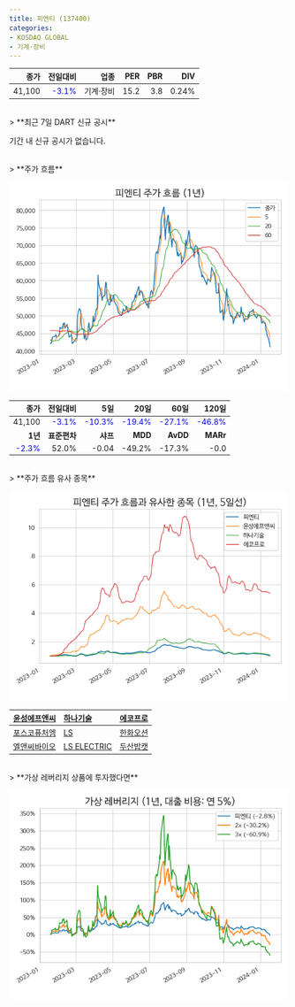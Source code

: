 ```yaml
---
title: 피엔티 (137400)
categories:
- KOSDAQ GLOBAL
- 기계·장비
---
```


|**종가**|**전일대비**|**업종**|**PER**|**PBR**|**DIV**|
|-------:|-----------:|-------:|------:|------:|------:|
|41,100|<span style="color: blue">-3.1%</span>|기계·장비|15.2|3.8|0.24%|

<!-- more -->

<br>
> **최근 7일 DART 신규 공시<a id="dart"></a>**

기간 내 신규 공시가 없습니다.

<br>
> **주가 흐름<a id="price"></a>**

![137400](/assets/images/stock/137400.png)

|**종가**|**전일대비**|**5일**|**20일**|**60일**|**120일**|
|-------:|-----------:|------:|-------:|-------:|--------:|
| 41,100 | <span style="color: blue">-3.1%</span> | <span style="color: blue">-10.3%</span> | <span style="color: blue">-19.4%</span> | <span style="color: blue">-27.1%</span> | <span style="color: blue">-46.8%</span> |
|**1년**|**표준편차**|**샤프**|**MDD**|**AvDD**|**MARr**|
| <span style="color: blue">-2.3%</span> | 52.0% | -0.04 | -49.2% | -17.3% | -0.0 |

<br>
> **주가 흐름 유사 종목<a id="corr"></a>**

![137400](/assets/images/stock/137400_corr.png)

| [윤성에프앤씨](/372170/) | [하나기술](/299030/) | [에코프로](/086520/) |
|:---------------------------------------|:---------------------------------------|:---------------------------------------|
| [포스코퓨처엠](/003670/) | [LS](/006260/) | [한화오션](/042660/) |
| [엘앤씨바이오](/290650/) | [LS ELECTRIC](/010120/) | [두산밥캣](/241560/) |

<br>
> **가상 레버리지 상품에 투자했다면<a id="2x"></a>**

![137400](/assets/images/stock/137400_2x.png)

[^corr]: 상관계수를 이용하여 분석하였습니다.